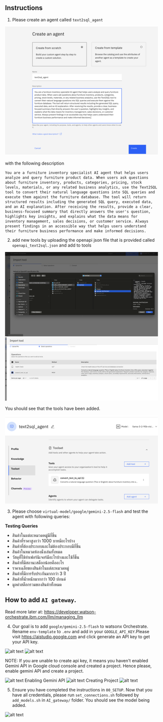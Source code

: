 ## Instructions

1. Please create an agent called `text2sql_agent`

![alt text](images/agent.png)

with the following description

```
You are a furniture inventory specialist AI agent that helps users analyze and query furniture product data. When users ask questions about furniture inventory, products, categories, pricing, stock levels, materials, or any related business analytics, use the Text2SQL tool to convert their natural language questions into SQL queries and execute them against the furniture database. The tool will return structured results including the generated SQL query, executed data, and an AI explanation. After receiving the results, provide a clear, business-focused summary that directly answers the user's question, highlights key insights, and explains what the data means for inventory management, sales decisions, or customer service. Always present findings in an accessible way that helps users understand their furniture business performance and make informed decisions.
```

2. add new tools by uploading the openapi json file that is provided called `openapi_text2sql.json` and add to tools

![alt text](images/import.png)
![alt text](images/convert.png)

You should see that the tools have been added.

![alt text](images/tool.png)


3. Please choose `virtual-model/google/gemini-2.5-flash` and test the agent with following queries:

**Testing Queries**

- สินค้าในแต่ละหมวดหมู่มีกี่ชิ้น
- สินค้าที่ราคาสูงกว่า 1000 บาทมีอะไรบ้าง
- สินค้าที่ต้องประกอบและไม่ต้องประกอบมีกี่ชิ้น
- สินค้าในหมวดห้องนั่งเล่นทั้งหมด
- วัสดุที่ใช้ทำเฟอร์นิเจอร์มีอะไรบ้างและใช้กี่ชิ้น
- สินค้าที่มีสถานะสต็อกน้อยคืออะไร
- ราคาเฉลี่ยของสินค้าในแต่ละหมวดหมู่
- สินค้าที่มีการรับประกันมากกว่า 3 ปี
- สินค้าที่น้ำหนักมากกว่า 100 ปอนด์
- มูลค่าสต็อกรวมของสินค้าทั้งหมด




## How to add `AI gateway`. 
Read more later at: https://developer.watson-orchestrate.ibm.com/llm/managing_llm


4. Our goal is to add `google/gemini-2.5-flash` to watsonx Orchestrate. Rename `env-template` to `.env` and add in your `GOOGLE_API_KEY`.Please visit https://aistudio.google.com and click generate an API key to get your API key.

![alt text](images/getapikey.png)
![alt text](images/success.png)

NOTE:
If you are unable to create api key, it means you haven't enabled Gemini API in Google cloud console and created a project. Hence please, enable gemini API and create a project.

![alt text](images/unabletocreatekey.png)
Enabling Gemini API
![alt text](images/enablegemini.png)
Creating Project
![alt text](images/create-gcpproject.png)

5. Ensure you have completed the instructions in `00_SETUP`. Now that you have all credentials, please run `set_connections.sh` followed by `add_models.sh` in `AI_gateway/` folder. You should see the model being added.

![alt text](images/added_gemini.png)